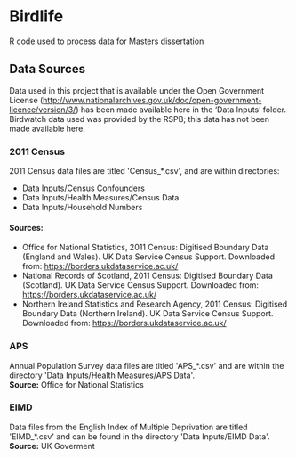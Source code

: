 # Birdlife
R code used to process data for Masters dissertation


## Data Sources
Data used in this project that is available under the Open Government License (http://www.nationalarchives.gov.uk/doc/open-government-licence/version/3/) has been made available here in the ‘Data Inputs’ folder. Birdwatch data used was provided by the RSPB; this data has not been made available here.

### 2011 Census
2011 Census data files are titled 'Census_*.csv', and are within directories:
- Data Inputs/Census Confounders
- Data Inputs/Health Measures/Census Data
- Data Inputs/Household Numbers

#### Sources:
- Office for National Statistics, 2011 Census: Digitised Boundary Data (England and Wales). UK Data Service Census Support. Downloaded from: https://borders.ukdataservice.ac.uk/
- National Records of Scotland, 2011 Census: Digitised Boundary Data (Scotland). UK Data Service Census Support. Downloaded from: https://borders.ukdataservice.ac.uk/
- Northern Ireland Statistics and Research Agency, 2011 Census: Digitised Boundary Data (Northern Ireland). UK Data Service Census Support. Downloaded from: https://borders.ukdataservice.ac.uk/

### APS 
Annual Population Survey data files are titled 'APS_*.csv' and are within the directory 'Data Inputs/Health Measures/APS Data'.  
**Source:** Office for National Statistics

### EIMD
Data files from the English Index of Multiple Deprivation are titled 'EIMD_*.csv' and can be found in the directory 'Data Inputs/EIMD Data'.  
**Source:** UK Goverment
